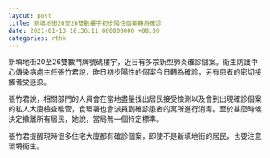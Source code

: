 ```yaml
---
layout: post
title: 新填地街20至26雙數樓宇初步陽性個案轉為確診
date: 2021-01-13 18:36:11.000000000 +08:00
categories: rthk
---
```


新填地街20至26雙數門牌號碼樓宇，近日有多宗新型肺炎確診個案。衞生防護中心傳染病處主任張竹君說，昨日初步陽性的個案今日轉為確診，另有患者的密切接觸者受感染。

張竹君說，相關部門的人員會在當地盡量找出居民接受檢測以及會到出現確診個案的私人大廈檢查喉管，食環署也會派員到確診患者的寓所進行消毒。至於甚麼時候決定撤離所有居民，她說，當局無一個特定標準。

張竹君提醒現時很多住宅大廈都有確診個案，即使不是新填地街的居民，也要注意環境衞生。
